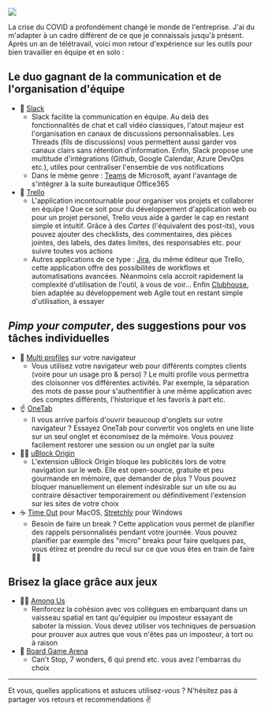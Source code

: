 ![](https://lh3.googleusercontent.com/mjvjQk7HC8g9UiYSrzzs11U4-Wg18o196ZK6ZhNqMdLUmO-wI_rxj27nDz7NUUUy7Dc5A41n1b-tTjiDRNM4Es3LMA=w640-h400-e365-rj-sc0x00ffffff)

La crise du COVID a profondément changé le monde de l'entreprise. J'ai du m'adapter à un cadre différent de ce que je connaissais jusqu'à présent. Après un an de télétravail, voici mon retour d'expérience sur les outils pour bien travailler en équipe et en solo :

## Le duo gagnant de la communication et de l'organisation d'équipe

- 👋 [Slack](https://slack.com/)
  -  Slack facilite la communication en équipe. Au delà des fonctionnalités de chat et call vidéo classiques, l'atout majeur est l'organisation en canaux de discussions personnalisables. Les Threads (fils de discussions) vous permettent aussi garder vos canaux clairs sans rétention d'information. Enfin, Slack propose une multitude d'intégrations (Github, Google Calendar, Azure DevOps etc.), utiles pour centraliser l'ensemble de vos notifications
  - Dans le même genre : [Teams](https://www.microsoft.com/fr-fr/microsoft-teams/group-chat-software) de Microsoft, ayant l'avantage de s'intégrer à la suite bureautique Office365
- 🎯 [Trello](https://trello.com/)
  - L'application incontournable pour organiser vos projets et collaborer en équipe ! Que ce soit pour du développement d'application web ou pour un projet personel, Trello vous aide à garder le cap en restant simple et intuitif. Grâce à des _Cartes_ (l'équivalent des post-its), vous pouvez ajouter des checklists, des commentaires, des pièces jointes, des labels, des dates limites, des responsables etc. pour suivre toutes vos actions
  - Autres applications de ce type : [Jira](https://www.atlassian.com/software/jira), du même éditeur que Trello, cette application offre des possibilités de workflows et automatisations avancées. Néanmoins cela accroit rapidement la complexité d'utilisation de l'outil, à vous de voir...
  Enfin [Clubhouse](https://clubhouse.io/), bien adaptée au développement web Agile tout en restant simple d'utilisation, à essayer

## _Pimp your computer_, des suggestions pour vos tâches individuelles 

- 🤹 [Multi profiles](https://support.google.com/chrome/answer/2364824?co=GENIE.Platform%3DDesktop&hl=fr) sur votre navigateur
  - Vous utilisez votre navigateur web pour différents comptes clients (voire pour un usage pro & perso) ? Le multi profile vous permettra des cloisonner vos différentes activités. Par exemple, la séparation des mots de passe pour s'authentifier à une même application avec des comptes différents, l'historique et les favoris à part etc. 
- ☝️ [OneTab](https://www.one-tab.com/)
  - Il vous arrive parfois d'ouvrir beaucoup d'onglets sur votre navigateur ? Essayez OneTab pour convertir vos onglets en une liste sur un seul onglet et économisez de la mémoire. Vous pouvez facilement restorer une session ou un onglet par la suite
- 🙅‍♂️ [uBlock Origin](https://ublockorigin.com/)
  - L'extension uBlock Origin bloque les publicités lors de votre navigation sur le web. Elle est open-source, gratuite et peu gourmande en mémoire, que demander de plus ? Vous pouvez bloquer manuellement un élement indésirable sur un site ou au contraire désactiver temporairement ou définitivement l'extension sur les sites de votre choix
- ☕️ [Time Out](https://www.dejal.com/timeout/) pour MacOS, [Stretchly](https://hovancik.net/stretchly/) pour Windows
  - Besoin de faire un break ? Cette application vous permet de planifier des rappels personnalisés pendant votre journée. Vous pouvez planifier par exemple des "micro" breaks pour faire quelques pas, vous étirez et prendre du recul sur ce que vous êtes en train de faire 🙆‍♂️ 

## Brisez la glace grâce aux jeux

- 🧑‍🚀 [Among Us](https://apps.apple.com/fr/app/among-us/id1351168404)
  - Renforcez la cohésion avec vos collègues en embarquant dans un vaisseau spatial en tant qu'équipier ou imposteur essayant de saboter la mission. Vous devez utiliser vos techniques de persuasion pour prouver aux autres que vous n'êtes pas un imposteur, à tort ou à raison
- 🎲 [Board Game Arena](https://boardgamearena.com/gamelist)
  - Can't Stop, 7 wonders, 6 qui prend etc. vous avez l'embarras du choix

--- 

Et vous, quelles applications et astuces utilisez-vous ? N'hésitez pas à partager vos retours et recommendations ✌️